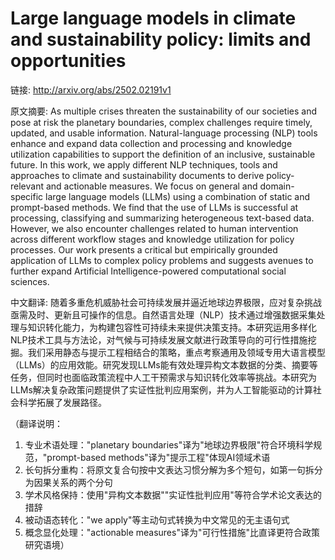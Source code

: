 # Large language models in climate and sustainability policy: limits and opportunities

链接: http://arxiv.org/abs/2502.02191v1

原文摘要:
As multiple crises threaten the sustainability of our societies and pose at
risk the planetary boundaries, complex challenges require timely, updated, and
usable information. Natural-language processing (NLP) tools enhance and expand
data collection and processing and knowledge utilization capabilities to
support the definition of an inclusive, sustainable future. In this work, we
apply different NLP techniques, tools and approaches to climate and
sustainability documents to derive policy-relevant and actionable measures. We
focus on general and domain-specific large language models (LLMs) using a
combination of static and prompt-based methods. We find that the use of LLMs is
successful at processing, classifying and summarizing heterogeneous text-based
data. However, we also encounter challenges related to human intervention
across different workflow stages and knowledge utilization for policy
processes. Our work presents a critical but empirically grounded application of
LLMs to complex policy problems and suggests avenues to further expand
Artificial Intelligence-powered computational social sciences.

中文翻译:
随着多重危机威胁社会可持续发展并逼近地球边界极限，应对复杂挑战亟需及时、更新且可操作的信息。自然语言处理（NLP）技术通过增强数据采集处理与知识转化能力，为构建包容性可持续未来提供决策支持。本研究运用多样化NLP技术工具与方法论，对气候与可持续发展文献进行政策导向的可行性措施挖掘。我们采用静态与提示工程相结合的策略，重点考察通用及领域专用大语言模型（LLMs）的应用效能。研究发现LLMs能有效处理异构文本数据的分类、摘要等任务，但同时也面临政策流程中人工干预需求与知识转化效率等挑战。本研究为LLMs解决复杂政策问题提供了实证性批判应用案例，并为人工智能驱动的计算社会科学拓展了发展路径。

（翻译说明：
1. 专业术语处理："planetary boundaries"译为"地球边界极限"符合环境科学规范，"prompt-based methods"译为"提示工程"体现AI领域术语
2. 长句拆分重构：将原文复合句按中文表达习惯分解为多个短句，如第一句拆分为因果关系的两个分句
3. 学术风格保持：使用"异构文本数据""实证性批判应用"等符合学术论文表达的措辞
4. 被动语态转化："we apply"等主动句式转换为中文常见的无主语句式
5. 概念显化处理："actionable measures"译为"可行性措施"比直译更符合政策研究语境）
